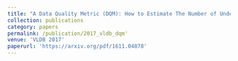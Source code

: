 ```yaml
---
title: "A Data Quality Metric (DQM): How to Estimate The Number of Undetected Errors in Data Sets"
collection: publications
category: papers
permalink: /publication/2017_vldb_dqm'
venue: 'VLDB 2017'
paperurl: 'https://arxiv.org/pdf/1611.04878'
---
```

